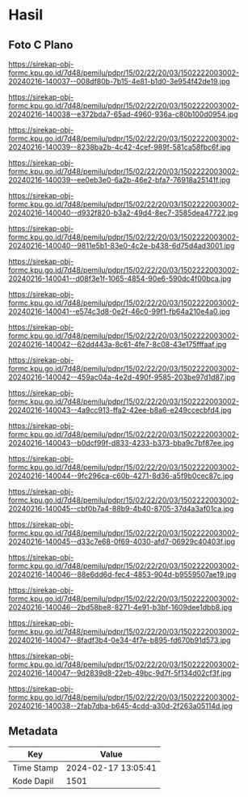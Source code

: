 # Hasil

## Foto C Plano

https://sirekap-obj-formc.kpu.go.id/7d48/pemilu/pdpr/15/02/22/20/03/1502222003002-20240216-140037--008df80b-7b15-4e81-b1d0-3e954f42de19.jpg

https://sirekap-obj-formc.kpu.go.id/7d48/pemilu/pdpr/15/02/22/20/03/1502222003002-20240216-140038--e372bda7-65ad-4960-936a-c80b100d0954.jpg

https://sirekap-obj-formc.kpu.go.id/7d48/pemilu/pdpr/15/02/22/20/03/1502222003002-20240216-140039--8238ba2b-4c42-4cef-989f-581ca58fbc6f.jpg

https://sirekap-obj-formc.kpu.go.id/7d48/pemilu/pdpr/15/02/22/20/03/1502222003002-20240216-140039--ee0eb3e0-6a2b-46e2-bfa7-76918a25141f.jpg

https://sirekap-obj-formc.kpu.go.id/7d48/pemilu/pdpr/15/02/22/20/03/1502222003002-20240216-140040--d932f820-b3a2-49d4-8ec7-3585dea47722.jpg

https://sirekap-obj-formc.kpu.go.id/7d48/pemilu/pdpr/15/02/22/20/03/1502222003002-20240216-140040--9811e5b1-83e0-4c2e-b438-6d75d4ad3001.jpg

https://sirekap-obj-formc.kpu.go.id/7d48/pemilu/pdpr/15/02/22/20/03/1502222003002-20240216-140041--d08f3e1f-1065-4854-90e6-590dc4f00bca.jpg

https://sirekap-obj-formc.kpu.go.id/7d48/pemilu/pdpr/15/02/22/20/03/1502222003002-20240216-140041--e574c3d8-0e2f-46c0-99f1-fb64a210e4a0.jpg

https://sirekap-obj-formc.kpu.go.id/7d48/pemilu/pdpr/15/02/22/20/03/1502222003002-20240216-140042--62dd443a-8c61-4fe7-8c08-43e175fffaaf.jpg

https://sirekap-obj-formc.kpu.go.id/7d48/pemilu/pdpr/15/02/22/20/03/1502222003002-20240216-140042--459ac04a-4e2d-490f-9585-203be97d1d87.jpg

https://sirekap-obj-formc.kpu.go.id/7d48/pemilu/pdpr/15/02/22/20/03/1502222003002-20240216-140043--4a9cc913-ffa2-42ee-b8a6-e249ccecbfd4.jpg

https://sirekap-obj-formc.kpu.go.id/7d48/pemilu/pdpr/15/02/22/20/03/1502222003002-20240216-140043--b0dcf99f-d833-4233-b373-bba9c7bf87ee.jpg

https://sirekap-obj-formc.kpu.go.id/7d48/pemilu/pdpr/15/02/22/20/03/1502222003002-20240216-140044--9fc296ca-c60b-4271-8d36-a5f9b0cec87c.jpg

https://sirekap-obj-formc.kpu.go.id/7d48/pemilu/pdpr/15/02/22/20/03/1502222003002-20240216-140045--cbf0b7a4-88b9-4b40-8705-37d4a3af01ca.jpg

https://sirekap-obj-formc.kpu.go.id/7d48/pemilu/pdpr/15/02/22/20/03/1502222003002-20240216-140045--d33c7e68-0f69-4030-afd7-06929c40403f.jpg

https://sirekap-obj-formc.kpu.go.id/7d48/pemilu/pdpr/15/02/22/20/03/1502222003002-20240216-140046--88e6dd6d-fec4-4853-904d-b9559507ae19.jpg

https://sirekap-obj-formc.kpu.go.id/7d48/pemilu/pdpr/15/02/22/20/03/1502222003002-20240216-140046--2bd58be8-8271-4e91-b3bf-1609dee1dbb8.jpg

https://sirekap-obj-formc.kpu.go.id/7d48/pemilu/pdpr/15/02/22/20/03/1502222003002-20240216-140047--8fadf3b4-0e34-4f7e-b895-fd670b91d573.jpg

https://sirekap-obj-formc.kpu.go.id/7d48/pemilu/pdpr/15/02/22/20/03/1502222003002-20240216-140047--9d2839d8-22eb-49bc-9d7f-5f134d02cf3f.jpg

https://sirekap-obj-formc.kpu.go.id/7d48/pemilu/pdpr/15/02/22/20/03/1502222003002-20240216-140038--2fab7dba-b645-4cdd-a30d-2f263a05114d.jpg


## Metadata

| Key        | Value               |
| ---------- | ------------------- |
| Time Stamp | 2024-02-17 13:05:41 |
| Kode Dapil | 1501                |



